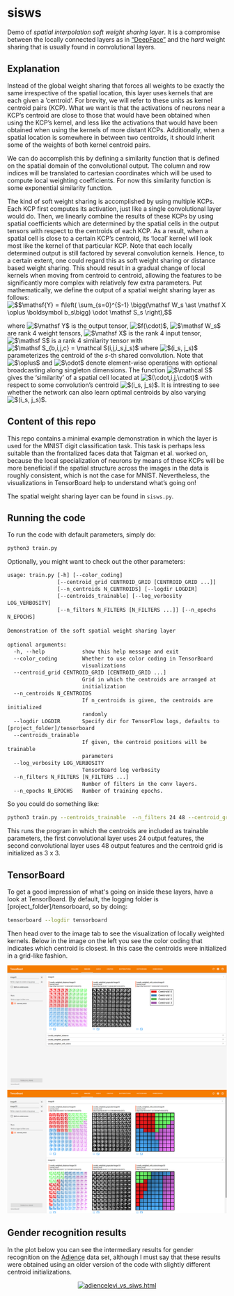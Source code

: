 sisws
=====

Demo of *spatial interpolation soft weight sharing layer*. It is a
compromise between the locally connected layers as in
[“DeepFace”](https://research.fb.com/wp-content/uploads/2016/11/deepface-closing-the-gap-to-human-level-performance-in-face-verification.pdf)
and the *hard* weight sharing that is usually found in convolutional
layers.

Explanation
-----------

Instead of the global weight sharing that forces all weights to be
exactly the same irrespective of the spatial location, this layer uses
kernels that are each given a ’centroid’. For brevity, we will refer to
these units as kernel centroid pairs (KCP). What we want is that the
activations of neurons near a KCP’s centroid are close to those that
would have been obtained when using the KCP’s kernel, and less like the
activations that would have been obtained when using the kernels of more
distant KCPs. Additionally, when a spatial location is somewhere in
between two centroids, it should inherit some of the weights of both
kernel centroid pairs.

We can do accomplish this by defining a similarity function that is
defined on the spatial domain of the convolutional output. The column
and row indices will be translated to cartesian coordinates which will
be used to compute local weighting coefficients. For now this similarity
function is some exponential similarity function.

The kind of soft weight sharing is accomplished by using multiple KCPs.
Each KCP first computes its activation, just like a single convolutional
layer would do. Then, we linearly combine the results of these KCPs by
using spatial coefficients which are determined by the spatial cells in
the output tensors with respect to the centroids of each KCP. As a
result, when a spatial cell is close to a certain KCP’s centroid, its
‘local’ kernel will look most like the kernel of that particular KCP.
Note that each locally determined output is still factored by several
convolution kernels. Hence, to a certain extent, one could regard this
as soft weight sharing or distance based weight sharing. This should
result in a gradual change of local kernels when moving from centroid to
centroid, allowing the features to be significantly more complex with
relatively few extra parameters. Put mathematically, we define the
output of a spatial weight sharing layer as follows:
<img src="https://latex.codecogs.com/gif.latex?$$\mathsf{Y}&space;=&space;f\left(&space;\sum_{s=0}^{S-1}&space;\bigg(\mathsf&space;W_s&space;\ast&space;\mathsf&space;X&space;\oplus&space;\boldsymbol&space;b_s\bigg)&space;\odot&space;\mathsf&space;S_s&space;\right),$$" title="$$\mathsf{Y} = f\left( \sum_{s=0}^{S-1} \bigg(\mathsf W_s \ast \mathsf X \oplus \boldsymbol b_s\bigg) \odot \mathsf S_s \right),$$" /> 

where <img src="https://latex.codecogs.com/gif.latex?$\mathsf&space;Y$" title="$\mathsf Y$" />
 is the output tensor, 
 <img src="https://latex.codecogs.com/gif.latex?$f(\cdot)$" title="$f(\cdot)$" />, 
  <img src="https://latex.codecogs.com/gif.latex?$\mathsf&space;W_s$" title="$\mathsf W_s$" />
  are rank 4 weight tensors, <img src="https://latex.codecogs.com/gif.latex?$\mathsf&space;X$" title="$\mathsf X$" />
   is the rank 4 input tensor,
<img src="https://latex.codecogs.com/gif.latex?$\mathsf&space;S$" title="$\mathsf S$" />
 is a rank 4 similarity tensor with
 <img src="https://latex.codecogs.com/gif.latex?$\mathsf&space;S_{b,i,j,c}&space;=&space;\mathcal&space;S(i,j,i_s,j_s)$" title="$\mathsf S_{b,i,j,c} = \mathcal S(i,j,i_s,j_s)$" />
 where <img src="https://latex.codecogs.com/gif.latex?$(i_s,&space;j_s)$" title="$(i_s, j_s)$" />
parameterizes the centroid of the $s$-th shared convolution. Note that
<img src="https://latex.codecogs.com/gif.latex?$\oplus$" title="$\oplus$" />
and 
<img src="https://latex.codecogs.com/gif.latex?$\odot$" title="$\odot$" />
denote element-wise operations with optional
broadcasting along singleton dimensions. The function 
 <img src="https://latex.codecogs.com/gif.latex?$\mathcal&space;S$" title="$\mathcal S$" />
 gives
the ‘similarity’ of a spatial cell located at <img src="https://latex.codecogs.com/gif.latex?$(\cdot,i,j,\cdot)$" title="$(\cdot,i,j,\cdot)$" /> 
with
respect to some convolution’s centroid <img src="https://latex.codecogs.com/gif.latex?$(i_s,&space;j_s)$" title="$(i_s, j_s)$" />. 
It is intresting to
see whether the network can also learn optimal centroids by also varying
<img src="https://latex.codecogs.com/gif.latex?$(i_s,&space;j_s)$" title="$(i_s, j_s)$" />.

Content of this repo
--------------------

This repo contains a minimal example demonstration in which the layer is
used for the MNIST digit classification task. This task is perhaps less
suitable than the frontalized faces data that Taigman et al. worked on,
because the local specialization of neurons by means of these KCPs will
be more beneficial if the spatial structure across the images in the
data is roughly consistent, which is not the case for MNIST.
Nevertheless, the visualizations in TensorBoard help to understand
what’s going on!

The spatial weight sharing layer can be found in `sisws.py`.

Running the code
----------------

To run the code with default parameters, simply do: 
```bash
python3 train.py
```

Optionally, you might want to check out the other parameters:
```
usage: train.py [-h] [--color_coding]
                [--centroid_grid CENTROID_GRID [CENTROID_GRID ...]]
                [--n_centroids N_CENTROIDS] [--logdir LOGDIR]
                [--centroids_trainable] [--log_verbosity LOG_VERBOSITY]
                [--n_filters N_FILTERS [N_FILTERS ...]] [--n_epochs N_EPOCHS]

Demonstration of the soft spatial weight sharing layer

optional arguments:
  -h, --help            show this help message and exit
  --color_coding        Whether to use color coding in TensorBoard
                        visualizations
  --centroid_grid CENTROID_GRID [CENTROID_GRID ...]
                        Grid in which the centroids are arranged at
                        initialization
  --n_centroids N_CENTROIDS
                        If n_centroids is given, the centroids are initialized
                        randomly
  --logdir LOGDIR       Specify dir for TensorFlow logs, defaults to [project_folder]/tensorboard
  --centroids_trainable
                        If given, the centroid positions will be trainable
                        parameters
  --log_verbosity LOG_VERBOSITY
                        TensorBoard log verbosity
  --n_filters N_FILTERS [N_FILTERS ...]
                        Number of filters in the conv layers.
  --n_epochs N_EPOCHS   Number of training epochs.
```

So you could do something like:
```bash
python3 train.py --centroids_trainable  --n_filters 24 48 --centroid_grid 3 3
```
This runs the
program in which the centroids are included as trainable parameters, the
first convolutional layer uses 24 output features, the second
convolutional layer uses 48 output features and the centroid grid is
initialized as 3 x 3.



TensorBoard
-----------
To get a good impression of what's going on inside these layers, have a look at TensorBoard. By default, the logging 
folder is \[project_folder\]/tensorboard, so by doing:
```bash
tensorboard --logdir tensorboard
```
Then head over to the image tab to see the visualization of locally weighted kernels. Below in the image on the left you
see the color coding that indicates which centroid is closest. In this case the centroids were initialized in a 
grid-like fashion. 

![Fixed centroid grid](im/tensorboard.png)
![Trainable centroids](im/tensorboard2.png)

Gender recognition results
--------------------------
In the plot below you can see the intermediary results for gender recognition on the [Adience](http://www.openu.ac.il/home/hassner/Adience/data.html) 
data set, although I must say that these results
were obtained using an older version of the code with slightly different centroid initializations. 
<div>
    <a href="https://plot.ly/~jvdw/18/?share_key=ajyDZl4CkCwBMjtFHj39y5" target="_blank" title="adiencelevi_vs_siws.html" style="display: block; text-align: center;"><img src="https://plot.ly/~jvdw/18.png?share_key=ajyDZl4CkCwBMjtFHj39y5" alt="adiencelevi_vs_siws.html" style="max-width: 100%;width: 600px;"  width="600" onerror="this.onerror=null;this.src='https://plot.ly/404.png';" /></a>
    <script data-plotly="jvdw:18" sharekey-plotly="ajyDZl4CkCwBMjtFHj39y5" src="https://plot.ly/embed.js" async></script>
</div>
